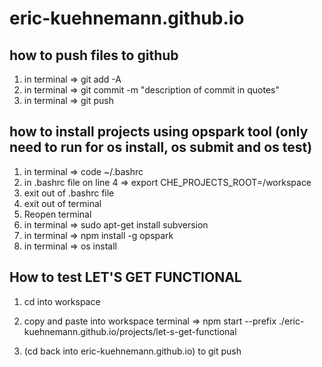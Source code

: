 # eric-kuehnemann.github.io

## how to push files to github
1) in terminal => git add -A
2) in terminal => git commit -m "description of commit in quotes"
3) in terminal => git push

## how to install projects using opspark tool (only need to run for os install, os submit and os test)
1) in terminal => code ~/.bashrc
2) in .bashrc file on line 4 => export CHE_PROJECTS_ROOT=/workspace
3) exit out of .bashrc file
4) exit out of terminal
5) Reopen terminal
6) in terminal => sudo apt-get install subversion
7) in terminal => npm install -g opspark
8) in terminal => os install

## How to test LET'S GET FUNCTIONAL
1) cd into workspace

2) copy and paste into workspace terminal => npm start --prefix ./eric-kuehnemann.github.io/projects/let-s-get-functional

3) (cd back into eric-kuehnemann.github.io) to git push
